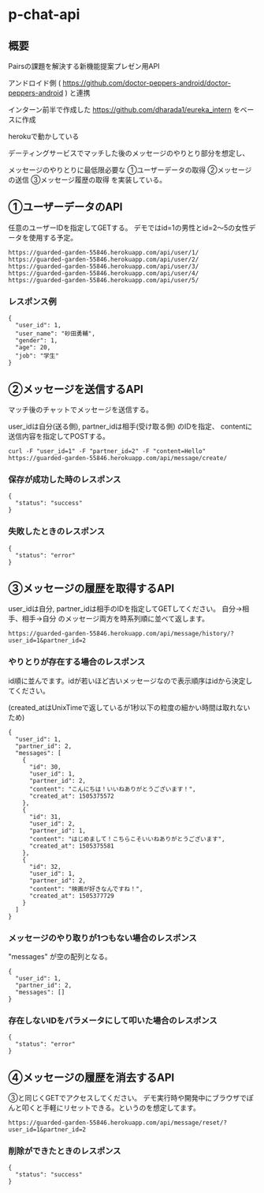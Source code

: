 # p-chat-api

## 概要

Pairsの課題を解決する新機能提案プレゼン用API

アンドロイド側 ( https://github.com/doctor-peppers-android/doctor-peppers-android ) と連携

インターン前半で作成した https://github.com/dharada1/eureka_intern をベースに作成

herokuで動かしている

デーティングサービスでマッチした後のメッセージのやりとり部分を想定し、

メッセージのやりとりに最低限必要な ①ユーザーデータの取得 ②メッセージの送信 ③メッセージ履歴の取得 を実装している。

## ①ユーザーデータのAPI

任意のユーザーIDを指定してGETする。
デモではid=1の男性とid=2〜5の女性データを使用する予定。

~~~
https://guarded-garden-55846.herokuapp.com/api/user/1/
https://guarded-garden-55846.herokuapp.com/api/user/2/
https://guarded-garden-55846.herokuapp.com/api/user/3/
https://guarded-garden-55846.herokuapp.com/api/user/4/
https://guarded-garden-55846.herokuapp.com/api/user/5/
~~~

### レスポンス例

~~~
{
  "user_id": 1,
  "user_name": "砂田勇輔",
  "gender": 1,
  "age": 20,
  "job": "学生"
}
~~~

## ②メッセージを送信するAPI

マッチ後のチャットでメッセージを送信する。

user_idは自分(送る側), partner_idは相手(受け取る側) のIDを指定、
contentに送信内容を指定してPOSTする。

~~~
curl -F "user_id=1" -F "partner_id=2" -F "content=Hello" https://guarded-garden-55846.herokuapp.com/api/message/create/
~~~

### 保存が成功した時のレスポンス

~~~
{
  "status": "success"
}
~~~

### 失敗したときのレスポンス

~~~
{
  "status": "error"
}
~~~

## ③メッセージの履歴を取得するAPI

user_idは自分, partner_idは相手のIDを指定してGETしてください。
自分->相手、相手->自分 のメッセージ両方を時系列順に並べて返します。

~~~
https://guarded-garden-55846.herokuapp.com/api/message/history/?user_id=1&partner_id=2
~~~

### やりとりが存在する場合のレスポンス

id順に並んでます。idが若いほど古いメッセージなので表示順序はidから決定してください。

(created_atはUnixTimeで返しているが1秒以下の粒度の細かい時間は取れないため)

~~~
{
  "user_id": 1,
  "partner_id": 2,
  "messages": [
    {
      "id": 30,
      "user_id": 1,
      "partner_id": 2,
      "content": "こんにちは！いいねありがとうございます！",
      "created_at": 1505375572
    },
    {
      "id": 31,
      "user_id": 2,
      "partner_id": 1,
      "content": "はじめまして！こちらこそいいねありがとうございます",
      "created_at": 1505375581
    },
    {
      "id": 32,
      "user_id": 1,
      "partner_id": 2,
      "content": "映画が好きなんですね！",
      "created_at": 1505377729
    }
  ]
}
~~~

### メッセージのやり取りが1つもない場合のレスポンス

"messages" が空の配列となる。

~~~
{
  "user_id": 1,
  "partner_id": 2,
  "messages": []
}
~~~

### 存在しないIDをパラメータにして叩いた場合のレスポンス

~~~
{
  "status": "error"
}
~~~

## ④メッセージの履歴を消去するAPI

③と同じくGETでアクセスしてください。
デモ実行時や開発中にブラウザでぽんと叩くと手軽にリセットできる。というのを想定してます。

~~~
https://guarded-garden-55846.herokuapp.com/api/message/reset/?user_id=1&partner_id=2
~~~

### 削除ができたときのレスポンス

~~~
{
  "status": "success"
}
~~~
